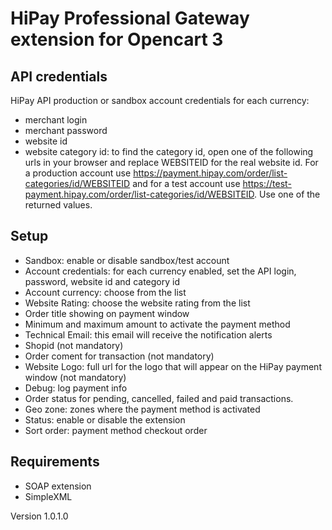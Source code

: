 # HiPay Professional Gateway extension for Opencart 3

## API credentials

HiPay API production or sandbox account credentials for each currency:
   - merchant login
   - merchant password
   - website id
   - website category id: to find the category id, open one of the following urls in your browser and replace WEBSITEID for the real website id. For a production account use https://payment.hipay.com/order/list-categories/id/WEBSITEID and for a test account use https://test-payment.hipay.com/order/list-categories/id/WEBSITEID. Use one of the returned values.

## Setup
    
  - Sandbox: enable or disable sandbox/test account
  - Account credentials: for each currency enabled, set the API login, password, website id and category id
  - Account currency: choose from the list
  - Website Rating: choose the website rating from the list
  - Order title showing on payment window
  - Minimum and maximum amount to activate the payment method
  - Technical Email: this email will receive the notification alerts
  - Shopid (not mandatory)
  - Order coment for transaction (not mandatory)
  - Website Logo: full url for the logo that will appear on the HiPay payment window (not mandatory)
  - Debug: log payment info 
  - Order status for pending, cancelled, failed and paid transactions.
  - Geo zone: zones where the payment method is activated
  - Status: enable or disable the extension
  - Sort order: payment method checkout order
  
## Requirements
  - SOAP extension
  - SimpleXML

Version 1.0.1.0

